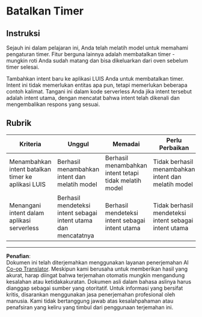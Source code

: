 <!--
CO_OP_TRANSLATOR_METADATA:
{
  "original_hash": "5a7262a0c48dfacdfe1ff91b20bf16fd",
  "translation_date": "2025-08-27T23:12:55+00:00",
  "source_file": "6-consumer/lessons/2-language-understanding/assignment.md",
  "language_code": "id"
}
-->
# Batalkan Timer

## Instruksi

Sejauh ini dalam pelajaran ini, Anda telah melatih model untuk memahami pengaturan timer. Fitur berguna lainnya adalah membatalkan timer - mungkin roti Anda sudah matang dan bisa dikeluarkan dari oven sebelum timer selesai.

Tambahkan intent baru ke aplikasi LUIS Anda untuk membatalkan timer. Intent ini tidak memerlukan entitas apa pun, tetapi memerlukan beberapa contoh kalimat. Tangani ini dalam kode serverless Anda jika intent tersebut adalah intent utama, dengan mencatat bahwa intent telah dikenali dan mengembalikan respons yang sesuai.

## Rubrik

| Kriteria | Unggul | Memadai | Perlu Perbaikan |
| -------- | ------- | -------- | ---------------- |
| Menambahkan intent batalkan timer ke aplikasi LUIS | Berhasil menambahkan intent dan melatih model | Berhasil menambahkan intent tetapi tidak melatih model | Tidak berhasil menambahkan intent dan melatih model |
| Menangani intent dalam aplikasi serverless | Berhasil mendeteksi intent sebagai intent utama dan mencatatnya | Berhasil mendeteksi intent sebagai intent utama | Tidak berhasil mendeteksi intent sebagai intent utama |

---

**Penafian**:  
Dokumen ini telah diterjemahkan menggunakan layanan penerjemahan AI [Co-op Translator](https://github.com/Azure/co-op-translator). Meskipun kami berusaha untuk memberikan hasil yang akurat, harap diingat bahwa terjemahan otomatis mungkin mengandung kesalahan atau ketidakakuratan. Dokumen asli dalam bahasa aslinya harus dianggap sebagai sumber yang otoritatif. Untuk informasi yang bersifat kritis, disarankan menggunakan jasa penerjemahan profesional oleh manusia. Kami tidak bertanggung jawab atas kesalahpahaman atau penafsiran yang keliru yang timbul dari penggunaan terjemahan ini.